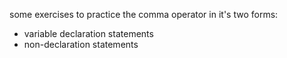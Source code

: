 some exercises to practice the comma operator in it's two forms:
* variable declaration statements
* non-declaration statements